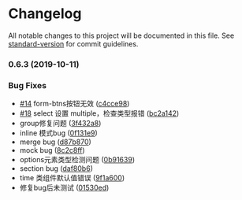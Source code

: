 # Changelog

All notable changes to this project will be documented in this file. See [standard-version](https://github.com/conventional-changelog/standard-version) for commit guidelines.

### 0.6.3 (2019-10-11)


### Bug Fixes

* [#14](https://github.com/dream2023/vue-ele-form/issues/14) form-btns按钮无效 ([c4cce98](https://github.com/dream2023/vue-ele-form/commit/c4cce985802e174ef2fd345345963e5f0aedc129))
* [#18](https://github.com/dream2023/vue-ele-form/issues/18) select 设置 multiple，检查类型报错 ([bc2a142](https://github.com/dream2023/vue-ele-form/commit/bc2a14217fddde1d7e84df13562311e4b5bbd75e))
* group修复问题 ([3f432a8](https://github.com/dream2023/vue-ele-form/commit/3f432a819102ffc0b387392291c23daf986f2666))
* inline 模式bug ([0f131e9](https://github.com/dream2023/vue-ele-form/commit/0f131e9d6ba7d2a5cc8f1e3bd4dcc77315cda37d))
* merge bug ([d87b870](https://github.com/dream2023/vue-ele-form/commit/d87b870147a412482c4548f17229b3727792291c))
* mock bug ([8c2c8ff](https://github.com/dream2023/vue-ele-form/commit/8c2c8ff22bcb742ec6b6b205ab9cbbbf39d2e196))
* options元素类型检测问题 ([0b91639](https://github.com/dream2023/vue-ele-form/commit/0b91639319f696ee5b1ca58e881df9d81106d847))
* section bug ([daf80b6](https://github.com/dream2023/vue-ele-form/commit/daf80b6c663d2b0b6fbf20127beec55b458dc559))
* time 类组件默认值错误 ([9f1a600](https://github.com/dream2023/vue-ele-form/commit/9f1a60099039e5e79e92f2323a393209a63cffdb))
* 修复bug后未测试 ([01530ed](https://github.com/dream2023/vue-ele-form/commit/01530ed21728973c446fe690e44036e185fca68c))

